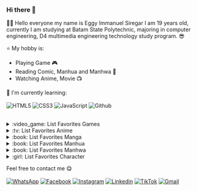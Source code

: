 ### Hi there 👋

:man_student: Hello everyone my name is Eggy Immanuel Siregar I am 19 years old, currently I am studying at Batam State Polytechnic, majoring in computer engineering, D4 multimedia engineering technology study program. :sunglasses:

:star: My hobby is:
- Playing Game :video_game:
- Reading Comic, Manhua and Manhwa :book:
- Watching Anime, Movie :tv:

:page_with_curl: I'm currently learning:
<br><br>
![HTML5](https://img.shields.io/badge/HTML5-%230175C2.svg?style=for-the-badge&logo=html5&logoColor=white)
![CSS3](https://img.shields.io/badge/CSS3-%2302569B.svg?style=for-the-badge&logo=css3&logoColor=white)
![JavaScript](https://img.shields.io/badge/JavaScript-%23FFFFFF.svg?style=for-the-badge&logo=javascript)
![Github](https://img.shields.io/badge/Github-%23000000.svg?style=for-the-badge&logo=github&logoColor=white)

<br>

<!--<img src="https://img.anili.st/user/161753" width="500">-->

<details>
<summary>:video_game: List Favorites Games</summary>

<!-- favorites_games starts -->
* Mobile Legends
* Arena Breakout
<!-- favorites_games ends -->

</details>

<details>
<summary>:tv: List Favorites Anime</summary>
  
<!-- favorites_anime starts -->
* [NARUTO](https://anilist.co/anime/20/)
* [NARUTO: Shippuuden](https://anilist.co/anime/1735/)
* [Tensei Shitara Slime Datta Ken](https://anilist.co/anime/101280/)
* [Black Clover](https://anilist.co/anime/97940/)
* [Kage no Jitsuryokusha ni Naritakute!](https://anilist.co/anime/130298/)
* [Jujutsu Kaisen](https://anilist.co/anime/113415/)
* [Ore dake Level Up na Ken](https://anilist.co/anime/151807/)
* [Chainsaw Man](https://anilist.co/anime/127230/)
* [Tate no Yuusha no Nariagari](https://anilist.co/anime/99263/)
* [Seirei Gensouki](https://anilist.co/anime/126546/)
* [Sekai Saikou no Ansatsusha, Isekai Kizoku ni Tensei suru](https://anilist.co/anime/129898/)
* [Tensei Kizoku no Isekai Boukenroku: Jichou wo Shiranai Kamigami no Shito](https://anilist.co/anime/153332/)
* [Charlotte](https://anilist.co/anime/20997/)
* [Horimiya](https://anilist.co/anime/124080/)
* [Sousou no Frieren](https://anilist.co/anime/154587/)
* [MASHLE: Kami Shinkakusha Kouho Senbatsu Shiken-hen](https://anilist.co/anime/166610/)
* [Tate no Yuusha no Nariagari](https://anilist.co/anime/99263/)
* [SPYxFAMILY](https://anilist.co/anime/140960/)
* [Mushoku Tensei: Isekai Ittara Honki Dasu](https://anilist.co/anime/108465/)
* [Arifureta Shokugyou de Sekai Saikyou](https://anilist.co/anime/100668/)
* [MASHLE](https://anilist.co/anime/151801/)
* [Chiyu Mahou no Machigatta Tsukaikata](https://anilist.co/anime/137908/)
* [Sword Art Online](https://anilist.co/anime/11757/)
* [Youkoso Jitsuryoku Shijou Shugi no Kyoushitsu e](https://anilist.co/anime/98659/)
* [Yahari Ore no Seishun Love Come wa Machigatteiru](https://anilist.co/anime/14813/)
* [Yamada-kun to Lv999 no Koi wo Suru](https://anilist.co/anime/154965/)
* [Kuroko no Basket](https://anilist.co/anime/11771/)
* [Tsuki ga Michibiku Isekai Douchuu](https://anilist.co/anime/125206/)
* [Saikyou Onmyouji no Isekai Tenseiki](https://anilist.co/anime/144553/)
* [Boku no Kokoro no Yabai Yatsu](https://anilist.co/anime/153152/)
* [Oshi no Ko](https://anilist.co/anime/150672/)
* [Kenja no Mago](https://anilist.co/anime/)
* [Majo no Tabitabi](https://anilist.co/anime/112609/)
* [Otonari no Tenshi-sama ni Itsunomanika Dame Ningen ni Sareteita Ken](https://anilist.co/anime/143338/)
* [Isekai Maou ke Shoukan Shoujo no Dorei Majutsu Ω](https://anilist.co/anime/117448/)
* [Tensai Ouji no Akaji Kokka Saisei Jutsu](https://anilist.co/anime/129190/)
* [Akuyaku Reijou Level 99: Watashi wa Ura Boss desu ga Maou de wa Arimasen](https://anilist.co/anime/163076/)
* [Otonari ni Ginga](https://anilist.co/anime/148098/)
* [Sono Bisque Doll wa Koi wo Suru](https://anilist.co/anime/132405/)
* [Kimi ni Todoke](https://anilist.co/anime/6045/)
* [Jitsu wa Ore, Saikyou Deshita?](https://anilist.co/anime/154391/)
* [Sokushi Cheat ga Saikyou Sugite, Isekai no Yatsura ga Marude Aite ni Naranai n desu ga](https://anilist.co/anime/158028/)
<!-- favorites_anime ends -->

</details>

<details>
<summary>:book: List Favorites Manga</summary>
  
<!-- favorites_manga starts -->
<!-- favorites_manga ends -->

</details>

<details>
<summary>:book: List Favorites Manhua</summary>
  
<!-- favorites_manhua starts -->
<!-- favorites_manhua ends -->

</details>

<details>
<summary>:book: List Favorites Manhwa</summary>
  
<!-- favorites_manhwa starts -->
<!-- favorites_manhwa ends -->

</details>

<details>
<summary>:girl: List Favorites Character</summary>
  
<!-- favorites_characters starts -->
* [Mahiru Shiina](https://anilist.co/character/195602)
* [Yor Forger](https://anilist.co/character/138102)
* [Chizuru Ichinose](https://anilist.co/character/128106)
* [Celia Claire](https://anilist.co/character/161678)
* [Kyouko Hori](https://anilist.co/character/66171)
* [Nagisa Minase](https://anilist.co/character/162885)
* [Sayu Ogiwara](https://anilist.co/character/127925)
* [Ninym Ralei](https://anilist.co/character/206374)
* [Marin Kitagawa](https://anilist.co/character/133676)
<!-- favorites_characters ends -->

</details>

Feel free to contact me :yum:
<br><br>
<a href="https://wa.me/628566286514" target="_blank">![WhatsApp](https://img.shields.io/badge/WhatsApp-%2325D366.svg?style=for-the-badge&logo=whatsapp&logoColor=white)</a>
<a href="https://facebook.com/siregar.gyy" target="_blank">![Facebook](https://img.shields.io/badge/Facebook-%231877F2.svg?style=for-the-badge&logo=facebook&logoColor=white)</a>
<a href="https://instagram.com/gyy.siregar" target="_blank">![Instagram](https://img.shields.io/badge/Instagram-%23E1306C.svg?style=for-the-badge&logo=instagram&logoColor=white)</a>
<a href="https://linkedin.com/in/gyysiregar" target="_blank">![Linkedin](https://img.shields.io/badge/Linkedin-%2302569B.svg?style=for-the-badge&logo=linkedin&logoColor=white)</a>
<a href="https://tiktok.com/@gyy.siregar" target="_blank">![TikTok](https://img.shields.io/badge/TikTok-%23000000.svg?style=for-the-badge&logo=tiktok)</a>
<a href="mailto:eggyimmanuel@gmail.com" target="_blank">![Gmail](https://img.shields.io/badge/Gmail-%23ffffff.svg?style=for-the-badge&logo=gmail&logoColor=red)</a>

